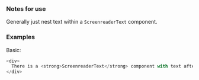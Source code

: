 ### Notes for use

Generally just nest text within a `ScreenreaderText` component.

### Examples

Basic:

```js { "props": { "data-description": "basic" } }
<div>
  There is a <strong>ScreenreaderText</strong> component with text after this visible text which is hidden in the browser but still available to screenreaders. <ScreenreaderText>You can't see this but screenreaders can.</ScreenreaderText>
</div>
```
